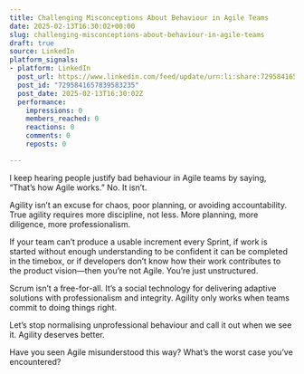 ```yaml
---
title: Challenging Misconceptions About Behaviour in Agile Teams
date: 2025-02-13T16:30:02+00:00
slug: challenging-misconceptions-about-behaviour-in-agile-teams
draft: true
source: LinkedIn
platform_signals:
- platform: LinkedIn
  post_url: https://www.linkedin.com/feed/update/urn:li:share:7295841657839583235
  post_id: "7295841657839583235"
  post_date: 2025-02-13T16:30:02Z
  performance:
    impressions: 0
    members_reached: 0
    reactions: 0
    comments: 0
    reposts: 0

---
```

I keep hearing people justify bad behaviour in Agile teams by saying, “That’s how Agile works.” No. It isn’t.

Agility isn’t an excuse for chaos, poor planning, or avoiding accountability. True agility requires more discipline, not less. More planning, more diligence, more professionalism.

If your team can’t produce a usable increment every Sprint, if work is started without enough understanding to be confident it can be completed in the timebox, or if developers don’t know how their work contributes to the product vision—then you’re not Agile. You’re just unstructured.

Scrum isn’t a free-for-all. It’s a social technology for delivering adaptive solutions with professionalism and integrity. Agility only works when teams commit to doing things right.

Let’s stop normalising unprofessional behaviour and call it out when we see it. Agility deserves better.

Have you seen Agile misunderstood this way? What’s the worst case you’ve encountered?
